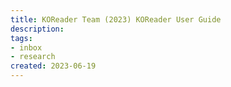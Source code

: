 ```yaml
---
title: KOReader Team (2023) KOReader User Guide
description:
tags:
- inbox
- research
created: 2023-06-19
---
```




